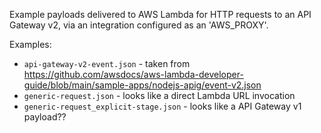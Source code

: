 Example payloads delivered to AWS Lambda for HTTP requests to an API Gateway v2, via an integration
configured as an 'AWS_PROXY'.


Examples:
 - `api-gateway-v2-event.json` - taken from https://github.com/awsdocs/aws-lambda-developer-guide/blob/main/sample-apps/nodejs-apig/event-v2.json
 - `generic-request.json` - looks like a direct Lambda URL invocation
 - `generic-request_explicit-stage.json` - looks like a API Gateway v1 payload??


